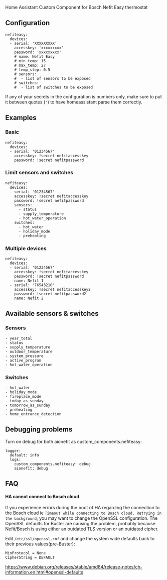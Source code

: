 Home Assistant Custom Component for Bosch Nefit Easy thermostat

## Configuration

```
nefiteasy:
  devices:
  - serial: 'XXXXXXXXX'
    accesskey: 'xxxxxxxxx'
    password: 'xxxxxxxxx'
    # name: Nefit Easy
    # min_temp: 15
    # max_temp: 27
    # temp_step: 0.5
    # sensors:
    #  - list of sensors to be exposed
    # switches:
    #  - list of switches to be exposed
```

If any of your secrets in the configuration is numbers only, make sure to put it between quotes (`'`) to have homeassistant parse them correctly.

## Examples
### Basic
```
nefiteasy:
  devices:
  - serial: '01234567'
    accesskey: !secret nefitaccesskey
    password: !secret nefitpassword
```

### Limit sensors and switches
```
nefiteasy:
  devices:
  - serial: '01234567'
    accesskey: !secret nefitaccesskey
    password: !secret nefitpassword
    sensors:
      - status
      - supply_temperature
      - hot_water_operation
    switches:
      - hot_water
      - holiday_mode
      - preheating
```

### Multiple devices
```
nefiteasy:
  devices:
  - serial: '01234567'
    accesskey: !secret nefitaccesskey
    password: !secret nefitpassword
    name: Nefit 1
  - serial: '76543210'
    accesskey: !secret nefitaccesskey2
    password: !secret nefitpassword2
    name: Nefit 2
```

## Available sensors & switches
### Sensors
```
- year_total
- status
- supply_temperature
- outdoor_temperature
- system_pressure
- active_program
- hot_water_operation
```

### Switches
```
- hot_water
- holiday_mode
- fireplace_mode
- today_as_sunday
- tomorrow_as_sunday
- preheating
- home_entrance_detection
```

## Debugging problems
Turn on debug for both aionefit as custom_components.nefiteasy:
```
logger:
  default: info
  logs:
    custom_components.nefiteasy: debug
    aionefit: debug
```

## FAQ
#### HA cannot connect to Bosch cloud 

If you experience errors during the boot of HA regarding the connection to the Bosch cloud ie ```Timeout while connecting to Bosch cloud. Retrying in the background```, you may want to change the OpenSSL configuration.
The OpenSSL defaults for Buster are causing the problem, probably because Nefit/Bosch is using either an outdated TLS version or an outdated cipher.

Edit ```/etc/ssl/openssl.cnf``` and change the system wide defaults back to their previous values(pre-Buster):
```
MinProtocol = None
CipherString = DEFAULT
```

https://www.debian.org/releases/stable/amd64/release-notes/ch-information.en.html#openssl-defaults